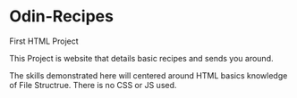 # Odin-Recipes
First HTML Project

This Project is website that details basic recipes and sends you around.

The skills demonstrated here will centered around HTML basics knowledge of File Structrue. 
There is no CSS or JS used.
